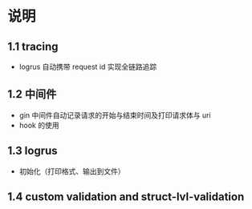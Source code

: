 # 说明

## 1.1 tracing
- logrus 自动携带 request id 实现全链路追踪

## 1.2 中间件 
- gin 中间件自动记录请求的开始与结束时间及打印请求体与 uri
- hook 的使用

## 1.3 logrus
- 初始化（打印格式、输出到文件）

## 1.4 custom validation and struct-lvl-validation